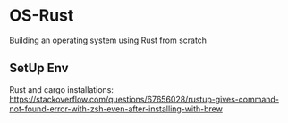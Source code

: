 # OS-Rust
Building an operating system using Rust from scratch
## SetUp Env
Rust and cargo installations: https://stackoverflow.com/questions/67656028/rustup-gives-command-not-found-error-with-zsh-even-after-installing-with-brew


